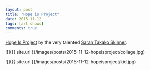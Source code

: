 ```yaml
---
layout: post
title: "Hope is Project"
date: 2015-11-12
tags: [art shows]
comments: true
---
```

[Hope Is Project](http://www.hopeisproject.com) by the very talented [Sarah Takako Skinner](http://www.sarahtskinner.com).

![]({{ site.url }}/images/posts/2015-11-12-hopeisproject/collage.jpg)

![]({{ site.url }}/images/posts/2015-11-12-hopeisproject/kid.jpg)

